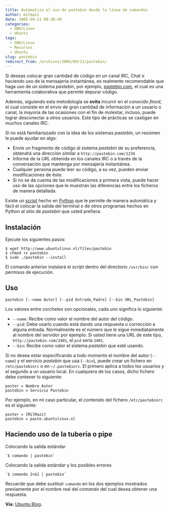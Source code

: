 ```yaml
---
title: Automatiza el uso de pastebin desde la línea de comandos
author: milmazz
date: 2005-09-21 09:30:40
categories:
  - GNU/Linux
  - Ubuntu
tags:
  - GNU/Linux
  - Recursos
  - Ubuntu
slug: pastebin
redirect_from: /archivos/2005/09/21/pastebin/
---
```


Si deseas colocar gran cantidad de código en un canal IRC, Chat o haciendo uso
de la mensajería instantánea, es realmente recomendable que haga uso de un
sistema _pastebin_, por ejemplo, [pastebin.com](http://pastebin.com/), el cual
es una herramienta colaborativa que permite depurar código.

Además, siguiendo esta metodología se **evita** incurrir en el conocido _flood_,
el cual consiste en el envio de gran cantidad de información a un usuario o
canal, la mayoría de las ocasiones con el fin de molestar, incluso, puede lograr
desconectar a otros usuarios. Este tipo de prácticas se castigan en muchos
canales IRC.

Si no está familiariazado con la idea de los sistemas _pastebin_, un resúmen le
puede ayudar en algo:

* Envie un fragmento de código al sistema _pastebin_ de su preferencia, obtendrá
  una dirección similar a `http://pastebin.com/1234`
* Informe de la URL obtenida en los canales IRC o a través de la conversación
  que mantenga por mensajería instantánea.
* Cualquier persona puede leer su código, a su vez, pueden enviar modificaciones
  de éste.
* Si no se da cuenta de las modificaciones a primera vista, puede hacer uso de
  las opciones que le muestran las diferencias entre los ficheros de manera
  detallada.

Existe un [script](http://es.wikipedia.org/wiki/Script) hecho en
[Python](http://es.wikipedia.org/wiki/Python) que le permite de manera
automática y fácil el colocar la salida del terminal o de otros programas hechos
en Python al sitio de _pastebin_ que usted prefiera.

## Instalación

Ejecute  los siguientes pasos:

    $ wget http://www.ubuntulinux.nl/files/pastebin
    $ chmod +x pastebin
    $ sudo ./pastebin --install

El comando anterior instalará el _script_ dentro del directorio `/usr/bin/` con permisos de ejecución.

## Uso

    pastebin [--name Autor] [--pid Entrada_Padre] [--bin URL_Pastebin]

Los valores entre corchetes son opcionales, cada uno significa lo siguiente:

* `--name`: Recibe como valor el nombre del autor del código.
* `--pid`: Debe usarlo cuando está dando una respuesta o corrección a alguna
  entrada. Normalmente es el número que le sigue inmediatamente al nombre del
  servidor por ejemplo: Si usted tiene una URL de este tipo,
  `http://pastebin.com/2401`, el `pid` sería `2401`.
* `--bin`: Recibe como valor el sistema _pastebin_ que esté usando.

Si no desea estar especificando a todo momento el nombre del autor (`--name`) y
el servicio _pastebin_ que usa (`--bin`), puede crear un fichero en
`/etc/pastebinrc` o en `~/.pastebinrc`. El primero aplica a todos los usuarios y
el segundo a un usuario local. En cualquiera de los casos, dicho fichero debe
contener lo siguiente:

    poster = Nombre Autor
    pastebin = Servicio Pastebin

Por ejemplo, en mi caso particular, el contenido del fichero `/etc/pastebinrc`
es el siguiente:

    poster = [MilMazz]
    pastebin = paste.ubuntulinux.nl

## Haciendo uso de la tubería o pipe

Colocando la salida estándar

    `$ comando | pastebin`

Colocando la salida estándar y los posibles errores

    `$ comando 2>&1 | pastebin`

Recuerde que debe sustituir `comando` en los dos ejemplos mostrados previamente por el nombre real del _comando_ del cual desea obtener una respuesta.

**Vía:** [Ubuntu Blog](http://ubuntu.wordpress.com/2005/09/12/script-to-post-terminal-output-to-pastebin/).
